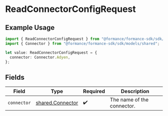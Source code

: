 # ReadConnectorConfigRequest

## Example Usage

```typescript
import { ReadConnectorConfigRequest } from "@formance/formance-sdk/sdk/models/operations";
import { Connector } from "@formance/formance-sdk/sdk/models/shared";

let value: ReadConnectorConfigRequest = {
  connector: Connector.Adyen,
};
```

## Fields

| Field                                                       | Type                                                        | Required                                                    | Description                                                 |
| ----------------------------------------------------------- | ----------------------------------------------------------- | ----------------------------------------------------------- | ----------------------------------------------------------- |
| `connector`                                                 | [shared.Connector](../../../sdk/models/shared/connector.md) | :heavy_check_mark:                                          | The name of the connector.                                  |